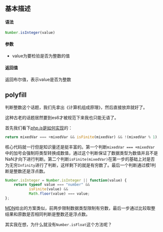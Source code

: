 ## 基本描述

#### 语法

```javascript
Number.isInteger(value)
```


#### 参数

* value为要检验是否为整数的值

#### 返回值

返回布尔值，表示value是否为整数

## polyfill

判断整数这个话题，我们先拿出《计算机组成原理》，然后直接放弃就好了。

这种古老的话题居然要到es6才被规范下来我也只能无语了。

首先我们看下[*php.js*是如何实现](http://locutus.io/php/var/is_int/)的：

```javascript
return mixedVar === +mixedVar && isFinite(mixedVar) && !(mixedVar % 1);
```

核心代码就一行但是知识量还是挺丰富的。第一个判断```mixedVar === +mixedVar```中的加号会强制将类型转换成数值，通过这个判断保证了数据类型为数值并且不是NaN才向下进行判断。第二个判断```isFinite(mixedVar)```在第一步的基础上对是否为无穷```Infinity```进行了判断，这样剩下的就是有穷数了。最后一个判断通过模1判断是整数还是浮点数。

```javascript
Number.isInteger = Number.isInteger || function(value) {
    return typeof value === "number" && 
           isFinite(value) && 
           Math.floor(value) === value;
};
```

[MDN](https://developer.mozilla.org/zh-CN/docs/Web/JavaScript/Reference/Global_Objects/Number/isInteger)给出的方案类似，前两步限制数据类型限制有穷数，最后一步通过比较取整结果和原数是否相同判断是整数还是浮点数。

其实我在想，为什么就没有```Number.isFloat```这个方法呢？